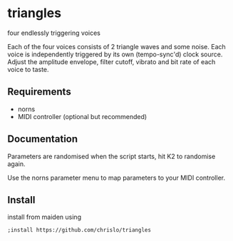 # triangles

four endlessly triggering voices

Each of the four voices consists of 2 triangle waves and some noise. Each voice is independently triggered by its own (tempo-sync'd) clock source. Adjust the amplitude envelope, filter cutoff, vibrato and bit rate of each voice to taste.

## Requirements

- norns
- MIDI controller (optional but recommended)

## Documentation

Parameters are randomised when the script starts, hit K2 to randomise again.

Use the norns parameter menu to map parameters to your MIDI controller.

## Install

install from maiden using

```
;install https://github.com/chrislo/triangles
```
